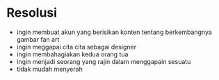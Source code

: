 # Resolusi
- ingin membuat akun yang berisikan konten tentang berkembangnya gambar fan art
- ingin meggapai cita cita sebagai designer
- ingin membahagiakan kedua orang tua
- ingin menjadi seorang yang rajin dalam menggapain sesuatu
- tidak mudah menyerah
